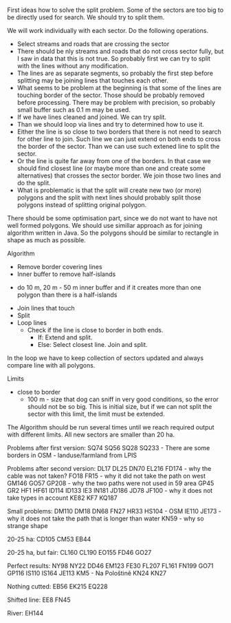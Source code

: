 First ideas how to solve the split problem. 
Some of the sectors are too big to be directly used for search.
We should try to split them. 

We will work individually with each sector. Do the following operations.
* Select streams and roads that are crossing the sector
* There should be nly streams and roads that do not cross sector fully, but I saw in 
  data that this is not true. So probably first we can try to split with the lines without 
  any modification.
* The lines are as separate segments, so probably the first step before splitting may be
  joining lines that touches each other.
* What seems to be problem at the beginning is that some of the lines are touching 
  border of the sector. Those should be probably removed before processing. There
  may be problem with precision, so probably small buffer such as 0.1 m may be used.
* If we have lines cleaned and joined. We can try split.
* Than we should loop via lines and try to determined how to use it.
* Either the line is so close to two borders that there is not need to search for
  other line to join. Such line we can just extend on both ends to cross the
  border of the sector. Than we can use such extened line to split the sector.
* Or the line is quite far away from one of the borders. In that case we should find 
  closest line (or maybe more than one and create some alternatives) that crosses
  the sector border. We join those two lines and do the split.
* What is problematic is that the split will create new two (or more) polygons
  and the split with next lines should probably split those polygons instead of
  splitting original polygon. 

There should be some optimisation part, since we do not want to have not well
formed polygons. We should use simillar approach as for joining algorithm written
in Java. So the polygons should be similar to rectangle in shape as much as possible.

Algorithm
* Remove border covering lines
* Inner buffer to remove half-islands
- do 10 m, 20 m - 50 m inner buffer and if it creates more than one polygon than there is a half-islands    
* Join lines that touch
* Split
* Loop lines
  * Check if the line is close to border in both ends. 
    * If: Extend and split.
    * Else: Select closest line. Join and split.  

In the loop we have to keep collection of sectors updated and always compare
line with all polygons.

Limits
* close to border 
  * 100 m - size that dog can sniff in very good conditions, so the error should not be so big. 
    This is initial size, but if we can not split the sector with this limit, the limit
    must be extended.

The Algorithm should be run several times until we reach required output with different limits. 
All new sectors are smaller than 20 ha.

Problems after first version:
SQ74
SQ56
SQ28
SQ233 - There are some borders in OSM - landuse/farmland from LPIS

Problems after second version:
DL17
DL25
DN70
EL216
FD174 - why the cable was not taken?
FO18
FR15 - why it did not take the path on west
GM146
GO57
GP208 - why the two paths were not used in 59 area
GP45
GR2
HF1
HF61
ID114
ID133
IE3
IN181
JD186
JD78
JF100 - why it does not take types in account
KE82
KF7
KQ187

Small problems:
DM110
DM18
DN68
FN27
HR33
HS104 - OSM
IE110
JE173 - why it does not take the path that is longer than water
KN59 - why so strange shape

20-25 ha:
CD105
CM53
EB44

20-25 ha, but fair:
CL160
CL190
EO155
FD46
GO27

Perfect results:
NY98
NY22
DD46
EM123
FE30
FL207
FL161
FN199
GO71
GP116
IS110
IS164
JE113
KM5 - Na Pološtině
KN24
KN27


Nothing cutted:
EB56
EK215
EQ228

Shifted line:
EE8
FN45

River:
EH144

